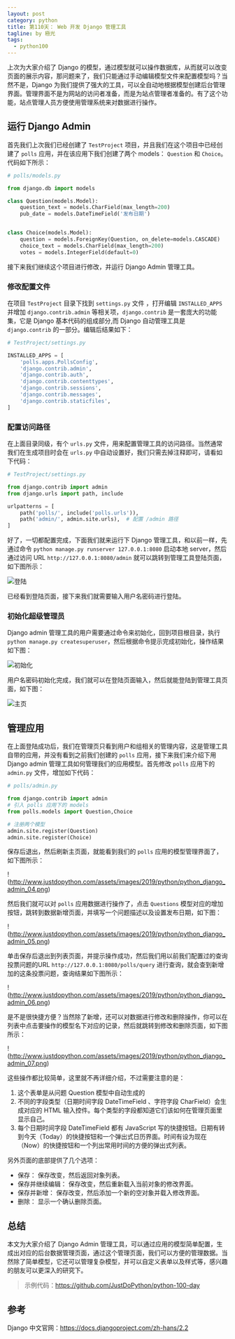 ```yaml
---
layout: post
category: python
title: 第110天： Web 开发 Django 管理工具
tagline: by 極光
tags:
  - python100
---
```


上次为大家介绍了 Django 的模型，通过模型就可以操作数据库，从而就可以改变页面的展示内容，那问题来了，我们只能通过手动编辑模型文件来配置模型吗？当然不是，Django 为我们提供了强大的工具，可以全自动地根据模型创建后台管理界面。管理界面不是为网站的访问者准备，而是为站点管理者准备的。有了这个功能，站点管理人员方便使用管理系统来对数据进行操作。

<!--more-->

## 运行 Django Admin

首先我们上次我们已经创建了 `TestProject` 项目，并且我们在这个项目中已经创建了 `polls` 应用，并在该应用下我们创建了两个 models： `Question` 和 `Choice`。代码如下所示：

```py
# polls/models.py

from django.db import models

class Question(models.Model):
    question_text = models.CharField(max_length=200)
    pub_date = models.DateTimeField('发布日期')


class Choice(models.Model):
    question = models.ForeignKey(Question, on_delete=models.CASCADE)
    choice_text = models.CharField(max_length=200)
    votes = models.IntegerField(default=0)
```

接下来我们继续这个项目进行修改，并运行 Django Admin 管理工具。

### 修改配置文件

在项目 `TestProject` 目录下找到 `settings.py` 文件 ，打开编辑 `INSTALLED_APPS` 并增加 `django.contrib.admin` 等相关项，`django.contrib` 是一套庞大的功能集，它是 Django 基本代码的组成部分,而 Django 自动管理工具是 `django.contrib` 的一部分。编辑后结果如下：

```py
# TestProject/settings.py

INSTALLED_APPS = [
    'polls.apps.PollsConfig',
    'django.contrib.admin',
    'django.contrib.auth',
    'django.contrib.contenttypes',
    'django.contrib.sessions',
    'django.contrib.messages',
    'django.contrib.staticfiles',
]
```

### 配置访问路径

在上面目录同级，有个 `urls.py` 文件，用来配置管理工具的访问路径。当然通常我们在生成项目时会在 `urls.py` 中自动设置好，我们只需去掉注释即可，请看如下代码：

```py
# TestProject/settings.py

from django.contrib import admin
from django.urls import path, include

urlpatterns = [
    path('polls/', include('polls.urls')),
    path('admin/', admin.site.urls),  # 配置 /admin 路径
]
```

好了，一切都配置完成，下面我们就来运行下 Django 管理工具，和以前一样，先通过命令 `python manage.py runserver 127.0.0.1:8080` 启动本地 server，然后通过访问 URL `http://127.0.0.1:8080/admin` 就可以跳转到管理工具登陆页面，如下图所示：

![登陆](http://www.justdopython.com/assets/images/2019/python/python_django_admin_02.png)

已经看到登陆页面，接下来我们就需要输入用户名密码进行登陆。

### 初始化超级管理员

Django admin 管理工具的用户需要通过命令来初始化，回到项目根目录，执行 `python manage.py createsuperuser`，然后根据命令提示完成初始化，操作结果如下图：

![初始化](http://www.justdopython.com/assets/images/2019/python/python_django_admin_01.png)

用户名密码初始化完成，我们就可以在登陆页面输入，然后就能登陆到管理工具页面，如下图：

![主页](http://www.justdopython.com/assets/images/2019/python/python_django_admin_03.png)

## 管理应用

在上面登陆成功后，我们在管理页只看到用户和组相关的管理内容，这是管理工具自带的应用，并没有看到之前我们创建的 `polls` 应用，接下来我们来介绍下用 Django admin 管理工具如何管理我们的应用模型。首先修改 `polls` 应用下的 `admin.py` 文件，增加如下代码：

```py
# polls/admin.py

from django.contrib import admin
# 引入 polls 应用下的 models
from polls.models import Question,Choice

# 注册两个模型
admin.site.register(Question)
admin.site.register(Choice)
```

保存后退出，然后刷新主页面，就能看到我们的 `polls` 应用的模型管理界面了，如下图所示：

!(http://www.justdopython.com/assets/images/2019/python/python_django_admin_04.png)

然后我们就可以对 `polls` 应用数据进行操作了，点击 `Questions` 模型对应的增加按钮，跳转到数据新增页面，并填写一个问题描述以及设置发布日期，如下图：

!(http://www.justdopython.com/assets/images/2019/python/python_django_admin_05.png)

单击保存后退出到列表页面，并提示操作成功，然后我们用以前我们配置过的查询投票问题的URL `http://127.0.0.1:8080/polls/query` 进行查询，就会查到新增加的这条投票问题，查询结果如下图所示：

!(http://www.justdopython.com/assets/images/2019/python/python_django_admin_06.png)

是不是很快捷方便？当然除了新增，还可以对数据进行修改和删除操作，你可以在列表中点击要操作的模型名下对应的记录，然后就跳转到修改和删除页面，如下图所示：

!(http://www.justdopython.com/assets/images/2019/python/python_django_admin_07.png)

这些操作都比较简单，这里就不再详细介绍，不过需要注意的是：

1. 这个表单是从问题 Question 模型中自动生成的
2. 不同的字段类型（日期时间字段 DateTimeField 、字符字段 CharField）会生成对应的 HTML 输入控件。每个类型的字段都知道它们该如何在管理页面里显示自己。
3. 每个日期时间字段 DateTimeField 都有 JavaScript 写的快捷按钮。日期有转到今天（Today）的快捷按钮和一个弹出式日历界面。时间有设为现在（Now）的快捷按钮和一个列出常用时间的方便的弹出式列表。

另外页面的底部提供了几个选项：

- 保存： 保存改变，然后返回对象列表。
- 保存并继续编辑： 保存改变，然后重新载入当前对象的修改界面。
- 保存并新增： 保存改变，然后添加一个新的空对象并载入修改界面。
- 删除： 显示一个确认删除页面。

## 总结

本文为大家介绍了 Django Admin 管理工具，可以通过应用的模型简单配置，生成出对应的后台数据管理页面，通过这个管理页面，我们可以方便的管理数据。当然除了简单模型，它还可以管理复杂模型，并可以自定义表单以及样式等，感兴趣的朋友可以更深入的研究下。

> 示例代码：https://github.com/JustDoPython/python-100-day

## 参考

Django 中文官网：https://docs.djangoproject.com/zh-hans/2.2